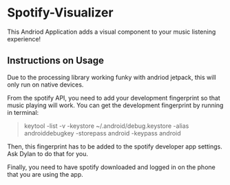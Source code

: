 # Spotify-Visualizer

This Andriod Application adds a visual component to your music listening experience!

## Instructions on Usage

Due to the processing library working funky with andriod jetpack, this will only run on native devices. 

From the spotify API, you need to add your development fingerprint so that music playing will work. You can get the development fingerprint by running in terminal:

> keytool -list -v -keystore ~/.android/debug.keystore -alias androiddebugkey -storepass android -keypass android

Then, this fingerprint has to be added to the spotify developer app settings. Ask Dylan to do that for you.

Finally, you need to have spotify downloaded and logged in on the phone that you are using the app.

